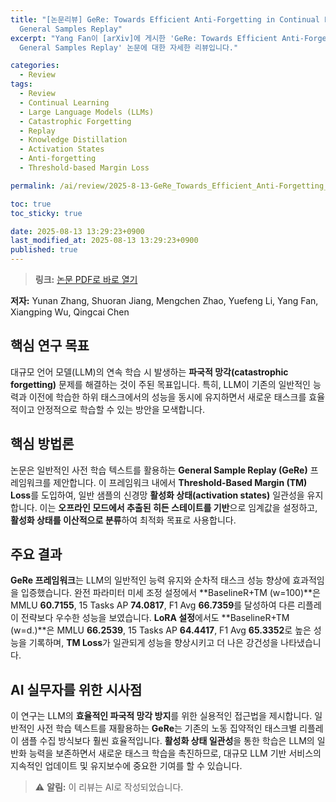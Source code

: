 ```yaml
---
title: "[논문리뷰] GeRe: Towards Efficient Anti-Forgetting in Continual Learning of LLM via
  General Samples Replay"
excerpt: "Yang Fan이 [arXiv]에 게시한 'GeRe: Towards Efficient Anti-Forgetting in Continual Learning of LLM via
  General Samples Replay' 논문에 대한 자세한 리뷰입니다."

categories:
  - Review
tags:
  - Review
  - Continual Learning
  - Large Language Models (LLMs)
  - Catastrophic Forgetting
  - Replay
  - Knowledge Distillation
  - Activation States
  - Anti-forgetting
  - Threshold-based Margin Loss

permalink: /ai/review/2025-8-13-GeRe_Towards_Efficient_Anti-Forgetting_in_Continual_Learning_of_LLM_via_General_Samples_Replay/

toc: true
toc_sticky: true

date: 2025-08-13 13:29:23+0900
last_modified_at: 2025-08-13 13:29:23+0900
published: true
---
```

> **링크:** [논문 PDF로 바로 열기](https://arxiv.org/abs/2508.04676)

**저자:** Yunan Zhang, Shuoran Jiang, Mengchen Zhao, Yuefeng Li, Yang Fan, Xiangping Wu, Qingcai Chen



## 핵심 연구 목표
대규모 언어 모델(LLM)의 연속 학습 시 발생하는 **파국적 망각(catastrophic forgetting)** 문제를 해결하는 것이 주된 목표입니다. 특히, LLM이 기존의 일반적인 능력과 이전에 학습한 하위 태스크에서의 성능을 동시에 유지하면서 새로운 태스크를 효율적이고 안정적으로 학습할 수 있는 방안을 모색합니다.

## 핵심 방법론
논문은 일반적인 사전 학습 텍스트를 활용하는 **General Sample Replay (GeRe)** 프레임워크를 제안합니다. 이 프레임워크 내에서 **Threshold-Based Margin (TM) Loss**를 도입하여, 일반 샘플의 신경망 **활성화 상태(activation states)** 일관성을 유지합니다. 이는 **오프라인 모드에서 추출된 히든 스테이트를 기반**으로 임계값을 설정하고, **활성화 상태를 이산적으로 분류**하여 최적화 목표로 사용합니다.

## 주요 결과
**GeRe 프레임워크**는 LLM의 일반적인 능력 유지와 순차적 태스크 성능 향상에 효과적임을 입증했습니다. 완전 파라미터 미세 조정 설정에서 **BaselineR+TM (w=100)**은 MMLU **60.7155**, 15 Tasks AP **74.0817**, F1 Avg **66.7359**를 달성하여 다른 리플레이 전략보다 우수한 성능을 보였습니다. **LoRA 설정**에서도 **BaselineR+TM (w=d.)**은 MMLU **66.2539**, 15 Tasks AP **64.4417**, F1 Avg **65.3352**로 높은 성능을 기록하며, **TM Loss**가 일관되게 성능을 향상시키고 더 나은 강건성을 나타냈습니다.

## AI 실무자를 위한 시사점
이 연구는 LLM의 **효율적인 파국적 망각 방지**를 위한 실용적인 접근법을 제시합니다. 일반적인 사전 학습 텍스트를 재활용하는 **GeRe**는 기존의 노동 집약적인 태스크별 리플레이 샘플 수집 방식보다 훨씬 효율적입니다. **활성화 상태 일관성**을 통한 학습은 LLM의 일반화 능력을 보존하면서 새로운 태스크 학습을 촉진하므로, 대규모 LLM 기반 서비스의 지속적인 업데이트 및 유지보수에 중요한 기여를 할 수 있습니다.

> ⚠️ **알림:** 이 리뷰는 AI로 작성되었습니다.